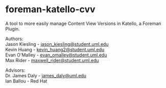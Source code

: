 # foreman-katello-cvv

A tool to more easily manage Content View Versions in Katello, a Foreman Plugin.

Authors:  
Jason Kiesling - jason_kiesling@student.uml.edu  
Kevin Huang - kevin_huang2@student.uml.edu  
Evan O'Malley - evan_omalley@student.uml.edu  
Max Rider - maxwell_rider@student.uml.edu

Advisors:  
Dr. James Daly - james_daly@uml.edu  
Ian Ballou - Red Hat
